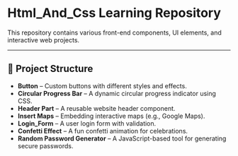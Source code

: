 
# Html_And_Css Learning  Repository

 This repository contains various front-end components, UI elements, and interactive web projects.  

 ---

## 📂 Project Structure  

- **Button** – Custom buttons with different styles and effects.  
- **Circular Progress Bar** – A dynamic circular progress indicator using CSS.  
- **Header Part** – A reusable website header component.  
- **Insert Maps** – Embedding interactive maps (e.g., Google Maps).  
- **Login_Form** – A user login form with validation.  
- **Confetti Effect** – A fun confetti animation for celebrations.  
- **Random Password Generator** – A JavaScript-based tool for generating secure passwords.  
